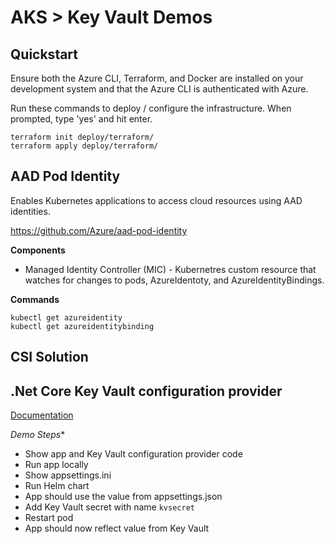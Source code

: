 # AKS > Key Vault Demos

## Quickstart

Ensure both the Azure CLI, Terraform, and Docker are installed on your development system and that the Azure CLI is authenticated with Azure.

Run these commands to deploy / configure the infrastructure. When prompted, type 'yes' and hit enter.

```
terraform init deploy/terraform/
terraform apply deploy/terraform/
```

## AAD Pod Identity

Enables Kubernetes applications to access cloud resources using AAD identities.

https://github.com/Azure/aad-pod-identity

**Components**

- Managed Identity Controller (MIC) - Kubernetres custom resource that watches for changes to pods, AzureIdentoty, and AzureIdentityBindings.

**Commands**

```
kubectl get azureidentity
kubectl get azureidentitybinding
```

## CSI Solution

## .Net Core Key Vault configuration provider

[Documentation](https://docs.microsoft.com/en-us/aspnet/core/security/key-vault-configuration?view=aspnetcore-3.1)

*Demo Steps**

- Show app and Key Vault configuration provider code
- Run app locally
- Show appsettings.ini
- Run Helm chart
- App should use the value from appsettings.json
- Add Key Vault secret with name `kvsecret`
- Restart pod
- App should now reflect value from Key Vault